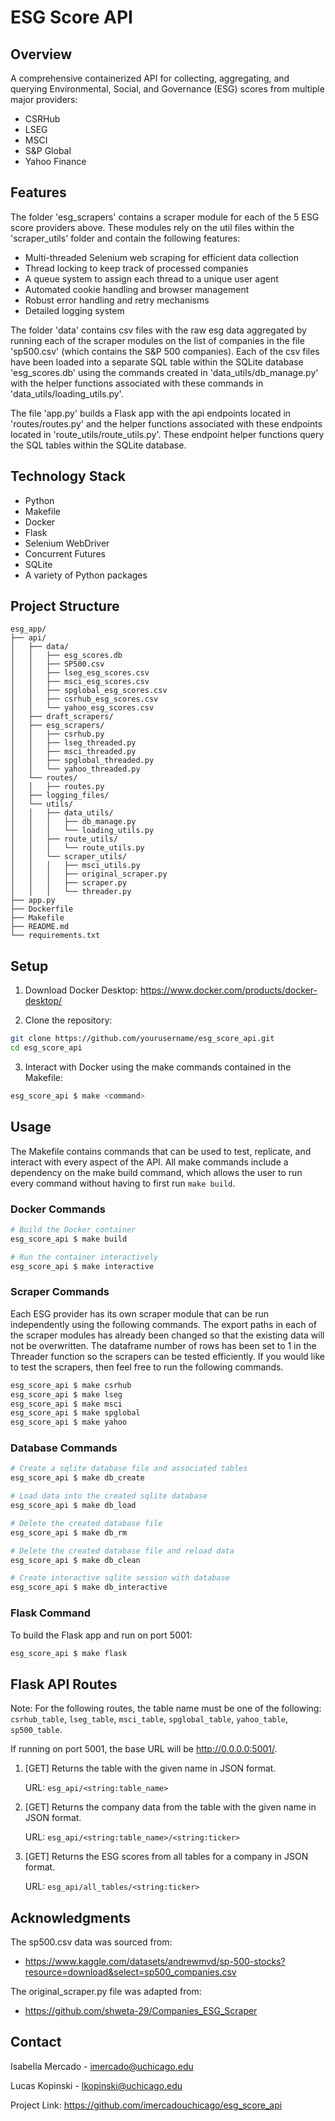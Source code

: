 # ESG Score API

## Overview
A comprehensive containerized API for collecting, aggregating, and querying Environmental, Social, and Governance (ESG) scores from multiple major providers:
- CSRHub
- LSEG
- MSCI
- S&P Global
- Yahoo Finance

## Features
The folder 'esg_scrapers' contains a scraper module for each of the 5 ESG score providers above.
These modules rely on the util files within the 'scraper_utils' folder and contain the following features:
- Multi-threaded Selenium web scraping for efficient data collection
- Thread locking to keep track of processed companies
- A queue system to assign each thread to a unique user agent
- Automated cookie handling and browser management
- Robust error handling and retry mechanisms
- Detailed logging system

The folder 'data' contains csv files with the raw esg data aggregated by running each of the scraper modules 
on the list of companies in the file 'sp500.csv' (which contains the S&P 500 companies).
Each of the csv files have been loaded into a separate SQL table within the SQLite database 'esg_scores.db' using the commands created in 'data_utils/db_manage.py' with the helper functions associated with these commands in 'data_utils/loading_utils.py'.

The file 'app.py' builds a Flask app with the api endpoints located in 'routes/routes.py' and the helper functions 
associated with these endpoints located in 'route_utils/route_utils.py'. These endpoint helper functions query the SQL tables 
within the SQLite database. 

## Technology Stack
- Python
- Makefile
- Docker
- Flask
- Selenium WebDriver
- Concurrent Futures 
- SQLite
- A variety of Python packages

## Project Structure
```
esg_app/
├── api/
│   ├── data/
│   │   ├── esg_scores.db
│   │   ├── SP500.csv
│   │   ├── lseg_esg_scores.csv
│   │   ├── msci_esg_scores.csv
│   │   ├── spglobal_esg_scores.csv
│   │   ├── csrhub_esg_scores.csv
│   │   └── yahoo_esg_scores.csv
│   ├── draft_scrapers/
│   ├── esg_scrapers/
│   │   ├── csrhub.py
│   │   ├── lseg_threaded.py
│   │   ├── msci_threaded.py
│   │   ├── spglobal_threaded.py
│   │   └── yahoo_threaded.py
│   └── routes/
│   │   ├── routes.py
│   ├── logging_files/
│   └── utils/
│   │   ├── data_utils/
│   │   │   ├── db_manage.py
│   │   │   └── loading_utils.py
│   │   ├── route_utils/
│   │   │   └── route_utils.py
│   │   └── scraper_utils/
│   │   │   ├── msci_utils.py
│   │   │   ├── original_scraper.py
│   │   │   ├── scraper.py
│   │   │   └── threader.py
├── app.py
├── Dockerfile
├── Makefile
├── README.md
└── requirements.txt
```

## Setup

1. Download Docker Desktop: https://www.docker.com/products/docker-desktop/

2. Clone the repository:

```bash
git clone https://github.com/yourusername/esg_score_api.git
cd esg_score_api
```

3. Interact with Docker using the make commands contained in the Makefile:

```bash
esg_score_api $ make <command>
```

## Usage
The Makefile contains commands that can be used to test, replicate, and interact with every aspect of the API. 
All make commands include a dependency on the make build command, which allows the user to run every command without having to first run `make build`.

### Docker Commands

```bash
# Build the Docker container
esg_score_api $ make build 

# Run the container interactively
esg_score_api $ make interactive 
```

### Scraper Commands
Each ESG provider has its own scraper module that can be run independently using the following commands.
The export paths in each of the scraper modules has already been changed so that the existing data will not be overwritten. 
The dataframe number of rows has been set to 1 in the Threader function so the scrapers can be tested efficiently. 
If you would like to test the scrapers, then feel free to run the following commands.

```bash
esg_score_api $ make csrhub
esg_score_api $ make lseg
esg_score_api $ make msci
esg_score_api $ make spglobal
esg_score_api $ make yahoo
```

### Database Commands

```bash
# Create a sqlite database file and associated tables
esg_score_api $ make db_create 

# Load data into the created sqlite database
esg_score_api $ make db_load 

# Delete the created database file
esg_score_api $ make db_rm 

# Delete the created database file and reload data
esg_score_api $ make db_clean 

# Create interactive sqlite session with database
esg_score_api $ make db_interactive 
```

### Flask Command
To build the Flask app and run on port 5001:

```bash
esg_score_api $ make flask
```

## Flask API Routes

Note: For the following routes, the table name must be one of the following: 
`csrhub_table`, `lseg_table`, `msci_table`, `spglobal_table`, `yahoo_table`, `sp500_table`.

If running on port 5001, the base URL will be http://0.0.0.0:5001/.

1. [GET] Returns the table with the given name in JSON format.

    URL: `esg_api/<string:table_name>`

2. [GET] Returns the company data from the table with the given name in JSON format.

    URL: `esg_api/<string:table_name>/<string:ticker>`

3. [GET] Returns the ESG scores from all tables for a company in JSON format.

    URL: `esg_api/all_tables/<string:ticker>`

## Acknowledgments
The sp500.csv data was sourced from:
- https://www.kaggle.com/datasets/andrewmvd/sp-500-stocks?resource=download&select=sp500_companies.csv

The original_scraper.py file was adapted from:
- https://github.com/shweta-29/Companies_ESG_Scraper

## Contact
Isabella Mercado - imercado@uchicago.edu

Lucas Kopinski - lkopinski@uchicago.edu

Project Link: https://github.com/imercadouchicago/esg_score_api
```
